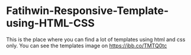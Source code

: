 # Fatihwin-Responsive-Template-using-HTML-CSS
This is the place where you can find a lot of templates using html and css only. You can see the templates image on https://ibb.co/TMTQ0tc

